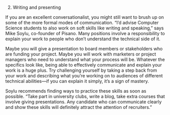 2. Writing and presenting

If you are an excellent conversationalist, you might still want to brush up on some of the more formal modes of communication. “I’d advise Computer Science students to also work on soft skills like writing and speaking,” says Mike Soylu, co-founder of Pisano. Many positions involve a responsibility to explain your work to people who don’t understand the technical side of it.

Maybe you will give a presentation to board members or stakeholders who are funding your project. Maybe you will work with marketers or project managers who need to understand what your process will be. Whatever the specifics look like, being able to effectively communicate and explain your work is a huge plus. Try challenging yourself by taking a step back from your work and describing what you’re working on to audiences of different technical abilities—if you can explain it simply, it’s a sign of mastery.

Soylu recommends finding ways to practice these skills as soon as possible. “Take part in university clubs, write a blog, take extra courses that involve giving presentations. Any candidate who can communicate clearly and show these skills will definitely attract the attention of recruiters.”
